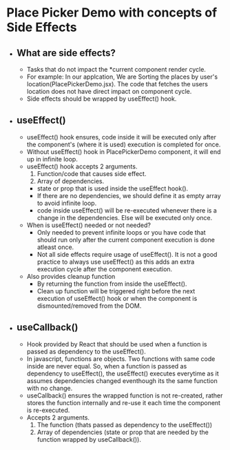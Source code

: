 # Place Picker Demo with concepts of Side Effects

* ## What are side effects?
  * Tasks that do not impact the *current component render cycle.
  * For example: In our applcation, We are Sorting the places by user's
  location(PlacePickerDemo.jsx). The code that fetches the users location does
  not have direct impact on component cycle.
  * Side effects should be wrapped by useEffect() hook.
* ## useEffect()
  * useEffect() hook ensures, code inside it will be executed only after
  the component's (where it is used) execution is completed for once.
  * Without useEffect() hook in PlacePickerDemo component, it will end up in infinite loop.
  * useEffect() hook accepts 2 arguments.
    1. Function/code that causes side effect.
    2. Array of dependencies.
      - state or prop that is used inside the useEffect hook().
      - If there are no dependencies, we should define it as empty array to avoid
      infinite loop.
      - code inside useEffect() will be re-executed whenever there is a change in
      the dependencies. Else will be executed only once.
  * When is useEffect() needed or not needed?
    - Only needed to prevent infinite loops or you have code that should run only
     after the current component execution is done atleast once.
    - Not all side effects require usage of useEffect(). It is not a good practice to
  always use useEffect() as this adds an extra execution cycle after the
  component execution.
  * Also provides cleanup function
    - By returning the function from inside the useEffect().
    - Clean up function will be triggered right before the next execution of
      useEffect() hook or when the component is dismounted/removed from the DOM.
* ## useCallback()
  * Hook provided by React that should be used when a function is passed as
  dependency to the useEffect().
  * In javascript, functions are objects. Two functions with same code inside
  are never equal. So, when a function is passed as dependency to useEffect(),
  the useEffect() executes everytime as it assumes dependencies changed
  eventhough its the same function with no change.
  * useCallback() ensures the wrapped function is not re-created, rather stores
  the function internally and re-use it each time the component is re-executed.
  * Accepts 2 arguments.
    1. The function (thats passed as dependency to the useEffect())
    2. Array of dependencies (state or prop that are needed by the function
    wrapped by useCallback()).
  
